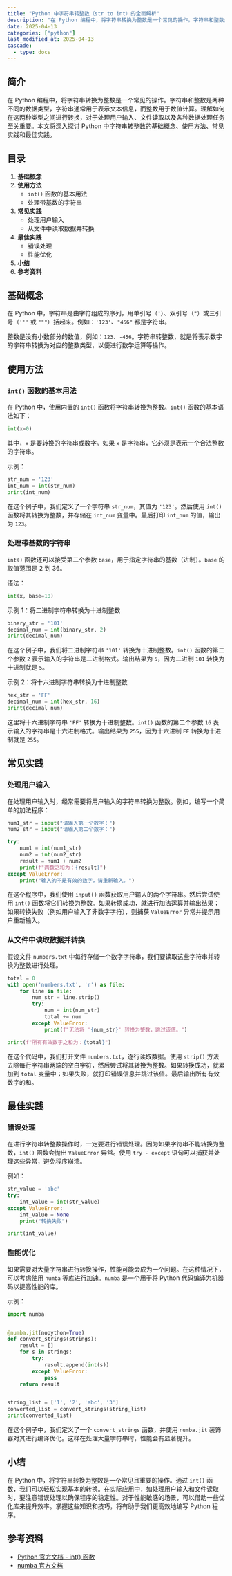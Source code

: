 ```yaml
---
title: "Python 中字符串转整数（str to int）的全面解析"
description: "在 Python 编程中，将字符串转换为整数是一个常见的操作。字符串和整数是两种不同的数据类型，字符串通常用于表示文本信息，而整数用于数值计算。理解如何在这两种类型之间进行转换，对于处理用户输入、文件读取以及各种数据处理任务至关重要。本文将深入探讨 Python 中字符串转整数的基础概念、使用方法、常见实践和最佳实践。"
date: 2025-04-13
categories: ["python"]
last_modified_at: 2025-04-13
cascade:
  - type: docs
---
```



## 简介
在 Python 编程中，将字符串转换为整数是一个常见的操作。字符串和整数是两种不同的数据类型，字符串通常用于表示文本信息，而整数用于数值计算。理解如何在这两种类型之间进行转换，对于处理用户输入、文件读取以及各种数据处理任务至关重要。本文将深入探讨 Python 中字符串转整数的基础概念、使用方法、常见实践和最佳实践。

<!-- more -->
## 目录
1. **基础概念**
2. **使用方法**
    - `int()` 函数的基本用法
    - 处理带基数的字符串
3. **常见实践**
    - 处理用户输入
    - 从文件中读取数据并转换
4. **最佳实践**
    - 错误处理
    - 性能优化
5. **小结**
6. **参考资料**

## 基础概念
在 Python 中，字符串是由字符组成的序列，用单引号（`'`）、双引号（`"`）或三引号（`'''` 或 `"""`）括起来。例如：`'123'`、`"456"` 都是字符串。

整数是没有小数部分的数值，例如：`123`、`-456`。字符串转整数，就是将表示数字的字符串转换为对应的整数类型，以便进行数学运算等操作。

## 使用方法
### `int()` 函数的基本用法
在 Python 中，使用内置的 `int()` 函数将字符串转换为整数。`int()` 函数的基本语法如下：

```python
int(x=0)
```

其中，`x` 是要转换的字符串或数字。如果 `x` 是字符串，它必须是表示一个合法整数的字符串。

示例：
```python
str_num = '123'
int_num = int(str_num)
print(int_num)  
```

在这个例子中，我们定义了一个字符串 `str_num`，其值为 `'123'`。然后使用 `int()` 函数将其转换为整数，并存储在 `int_num` 变量中。最后打印 `int_num` 的值，输出为 `123`。

### 处理带基数的字符串
`int()` 函数还可以接受第二个参数 `base`，用于指定字符串的基数（进制）。`base` 的取值范围是 2 到 36。

语法：
```python
int(x, base=10)
```

示例 1：将二进制字符串转换为十进制整数
```python
binary_str = '101'
decimal_num = int(binary_str, 2)
print(decimal_num)  
```

在这个例子中，我们将二进制字符串 `'101'` 转换为十进制整数。`int()` 函数的第二个参数 `2` 表示输入的字符串是二进制格式。输出结果为 `5`，因为二进制 `101` 转换为十进制就是 `5`。

示例 2：将十六进制字符串转换为十进制整数
```python
hex_str = 'FF'
decimal_num = int(hex_str, 16)
print(decimal_num)  
```

这里将十六进制字符串 `'FF'` 转换为十进制整数。`int()` 函数的第二个参数 `16` 表示输入的字符串是十六进制格式。输出结果为 `255`，因为十六进制 `FF` 转换为十进制就是 `255`。

## 常见实践
### 处理用户输入
在处理用户输入时，经常需要将用户输入的字符串转换为整数。例如，编写一个简单的加法程序：

```python
num1_str = input("请输入第一个数字：")
num2_str = input("请输入第二个数字：")

try:
    num1 = int(num1_str)
    num2 = int(num2_str)
    result = num1 + num2
    print(f"两数之和为：{result}")
except ValueError:
    print("输入的不是有效的数字，请重新输入。")
```

在这个程序中，我们使用 `input()` 函数获取用户输入的两个字符串。然后尝试使用 `int()` 函数将它们转换为整数。如果转换成功，就进行加法运算并输出结果；如果转换失败（例如用户输入了非数字字符），则捕获 `ValueError` 异常并提示用户重新输入。

### 从文件中读取数据并转换
假设文件 `numbers.txt` 中每行存储一个数字字符串，我们要读取这些字符串并转换为整数进行处理。

```python
total = 0
with open('numbers.txt', 'r') as file:
    for line in file:
        num_str = line.strip()
        try:
            num = int(num_str)
            total += num
        except ValueError:
            print(f"无法将 '{num_str}' 转换为整数，跳过该值。")

print(f"所有有效数字之和为：{total}")
```

在这个代码中，我们打开文件 `numbers.txt`，逐行读取数据。使用 `strip()` 方法去除每行字符串两端的空白字符，然后尝试将其转换为整数。如果转换成功，就累加到 `total` 变量中；如果失败，就打印错误信息并跳过该值。最后输出所有有效数字的和。

## 最佳实践
### 错误处理
在进行字符串转整数操作时，一定要进行错误处理。因为如果字符串不能转换为整数，`int()` 函数会抛出 `ValueError` 异常。使用 `try - except` 语句可以捕获并处理这些异常，避免程序崩溃。

例如：
```python
str_value = 'abc'
try:
    int_value = int(str_value)
except ValueError:
    int_value = None
    print("转换失败")

print(int_value)  
```

### 性能优化
如果需要对大量字符串进行转换操作，性能可能会成为一个问题。在这种情况下，可以考虑使用 `numba` 等库进行加速。`numba` 是一个用于将 Python 代码编译为机器码以提高性能的库。

示例：
```python
import numba


@numba.jit(nopython=True)
def convert_strings(strings):
    result = []
    for s in strings:
        try:
            result.append(int(s))
        except ValueError:
            pass
    return result


string_list = ['1', '2', 'abc', '3']
converted_list = convert_strings(string_list)
print(converted_list)  
```

在这个例子中，我们定义了一个 `convert_strings` 函数，并使用 `numba.jit` 装饰器对其进行编译优化。这样在处理大量字符串时，性能会有显著提升。

## 小结
在 Python 中，将字符串转换为整数是一个常见且重要的操作。通过 `int()` 函数，我们可以轻松实现基本的转换。在实际应用中，如处理用户输入和文件读取时，要注意错误处理以确保程序的稳定性。对于性能敏感的场景，可以借助一些优化库来提升效率。掌握这些知识和技巧，将有助于我们更高效地编写 Python 程序。

## 参考资料
- [Python 官方文档 - int() 函数](https://docs.python.org/3/library/functions.html#int)
- [numba 官方文档](https://numba.readthedocs.io/en/stable/)
